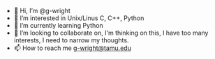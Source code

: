 - 👋 Hi, I’m @g-wright
- 👀 I’m interested in Unix/Linus C, C++, Python
- 🌱 I’m currently learning Python
- 💞️ I’m looking to collaborate on, I'm thinking on this, I have too many interests, I need to narrow my thoughts.
- 📫 How to reach me g-wright@tamu.edu

<!---
g-wright/g-wright is a ✨ special ✨ repository because its `README.md` (this file) appears on your GitHub profile.
You can click the Preview link to take a look at your changes.
--->
